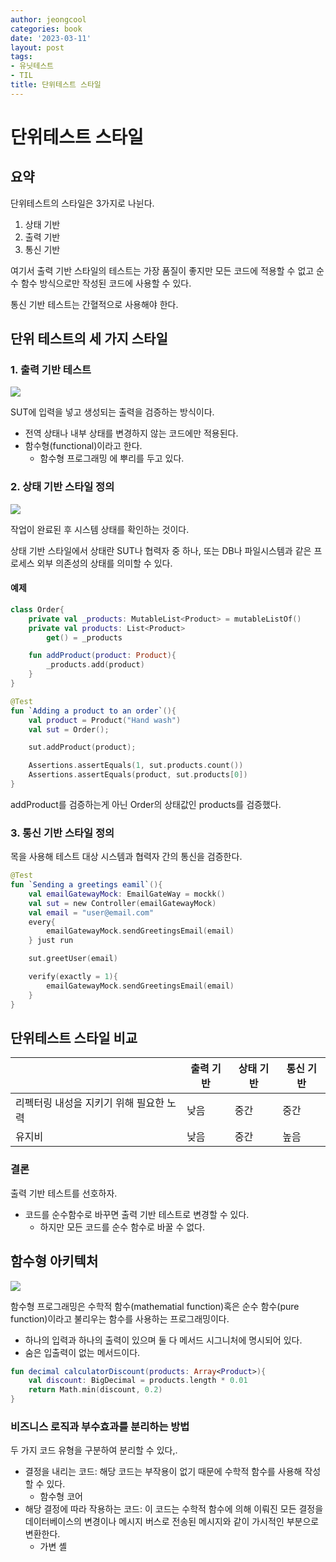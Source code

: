 ```yaml
---
author: jeongcool
categories: book
date: '2023-03-11'
layout: post
tags:
- 유닛테스트
- TIL
title: 단위테스트 스타일
---
```


# 단위테스트 스타일
## 요약
단위테스트의 스타일은 3가지로 나뉜다.
1. 상태 기반
2. 출력 기반
3. 통신 기반

여기서 출력 기반 스타일의 테스트는 가장 품질이 좋지만 모든 코드에 적용할 수 없고 순수 함수 방식으로만 작성된 코드에 사용할 수 있다.

통신 기반 테스트는 간혈적으로 사용해야 한다.


## 단위 테스트의 세 가지 스타일
### 1. 출력 기반 테스트
<img src="/assets/images/posts/book/출력_기반_테스트.jpeg">

SUT에 입력을 넣고 생성되는 출력을 검증하는 방식이다.
- 전역 상태나 내부 상태를 변경하지 않는 코드에만 적용된다.
- 함수형(functional)이라고 한다.
  - 함수형 프로그래밍 에 뿌리를 두고 있다.

### 2. 상태 기반 스타일 정의
<img src="/assets/images/posts/book/상태_기반_테스트.jpeg">

작업이 완료된 후 시스템 상태를 확인하는 것이다.

상태 기반 스타일에서 상태란 SUT나 협력자 중 하나, 또는 DB나 파일시스템과 같은 프로세스 외부 의존성의 상태를 의미할 수 있다.

#### 예제
```kotlin
class Order{
    private val _products: MutableList<Product> = mutableListOf()
    private val products: List<Product>
        get() = _products

    fun addProduct(product: Product){
        _products.add(product)
    }
}

@Test
fun `Adding a product to an order`(){
    val product = Product("Hand wash")
    val sut = Order();

    sut.addProduct(product);

    Assertions.assertEquals(1, sut.products.count())
    Assertions.assertEquals(product, sut.products[0])
}
```
addProduct를 검증하는게 아닌 Order의 상태값인 products를 검증했다.

### 3. 통신 기반 스타일 정의
목을 사용해 테스트 대상 시스템과 협력자 간의 통신을 검증한다.

```kotlin
@Test
fun `Sending a greetings eamil`(){
    val emailGatewayMock: EmailGateWay = mockk()
    val sut = new Controller(emailGatewayMock)
    val email = "user@email.com"
    every{
        emailGatewayMock.sendGreetingsEmail(email)
    } just run

    sut.greetUser(email)

    verify(exactly = 1){
        emailGatewayMock.sendGreetingsEmail(email)
    }
}
```

## 단위테스트 스타일 비교
|                             | 출력 기반 | 상태 기반 |통신 기반|
|-----------------------------|---------|---------|------|
|리펙터링 내성을 지키기 위해 필요한 노력|   낮음   |   중간   |  중간 |
|유지비                         |   낮음   |   중간   |  높음 | 

### 결론
출력 기반 테스트를 선호하자. 
- 코드를 순수함수로 바꾸면 출력 기반 테스트로 변경할 수 있다.
  - 하지만 모든 코드를 순수 함수로 바꿀 수 없다.

## 함수형 아키텍처
<img src="/assets/images/posts/book/함수형_아키텍처.png">

함수형 프로그래밍은 수학적 함수(mathematial function)혹은 순수 함수(pure function)이라고 불리우는 함수를 사용하는 프로그래밍이다.

- 하나의 입력과 하나의 출력이 있으며 둘 다 메서드 시그니처에 명시되어 있다.
- 숨은 입출력이 없는 메서드이다.

```kotlin
fun decimal calculatorDiscount(products: Array<Product>){
    val discount: BigDecimal = products.length * 0.01
    return Math.min(discount, 0.2)
}
```

### 비즈니스 로직과 부수효과를 분리하는 방법
두 가지 코드 유형을 구분하여 분리할 수 있다,.
- 결정을 내리는 코드: 해당 코드는 부작용이 없기 때문에 수학적 함수를 사용해 작성할 수 있다.
  - 함수형 코어
- 해당 결정에 따라 작용하는 코드: 이 코드는 수학적 함수에 의해 이뤄진 모든 결정을 데이터베이스의 변경이나 메시지 버스로 전송된 메시지와 같이 가시적인 부분으로 변환한다.
  - 가변 셸